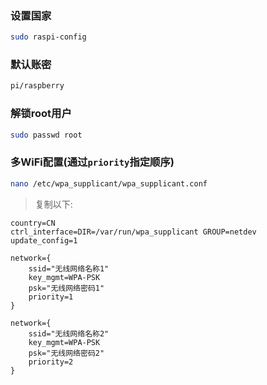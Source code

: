 ### 设置国家
```bash
sudo raspi-config
```

### 默认账密

```bash
pi/raspberry
```

### 解锁root用户

```bash
sudo passwd root
```

### 多WiFi配置(通过`priority`指定顺序)

```bash
nano /etc/wpa_supplicant/wpa_supplicant.conf
```

> 复制以下:

```text
country=CN
ctrl_interface=DIR=/var/run/wpa_supplicant GROUP=netdev
update_config=1
 
network={
    ssid="无线网络名称1"
    key_mgmt=WPA-PSK
    psk="无线网络密码1"
    priority=1
}

network={
    ssid="无线网络名称2"
    key_mgmt=WPA-PSK
    psk="无线网络密码2"
    priority=2
}
```

